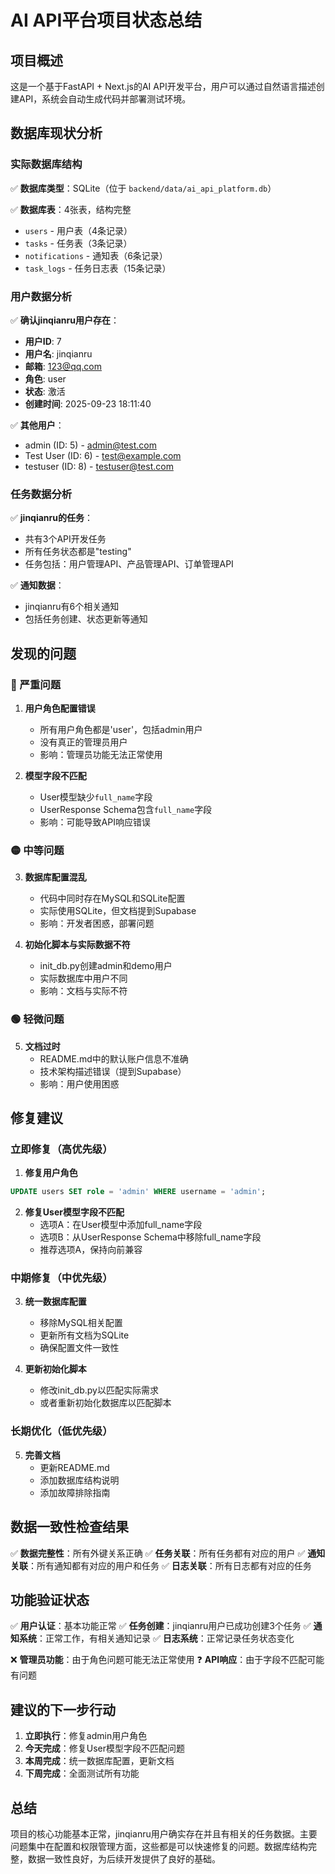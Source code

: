 # AI API平台项目状态总结

## 项目概述

这是一个基于FastAPI + Next.js的AI API开发平台，用户可以通过自然语言描述创建API，系统会自动生成代码并部署测试环境。

## 数据库现状分析

### 实际数据库结构

✅ **数据库类型**：SQLite（位于 `backend/data/ai_api_platform.db`）

✅ **数据库表**：4张表，结构完整
- `users` - 用户表（4条记录）
- `tasks` - 任务表（3条记录）
- `notifications` - 通知表（6条记录）
- `task_logs` - 任务日志表（15条记录）

### 用户数据分析

✅ **确认jinqianru用户存在**：
- **用户ID**: 7
- **用户名**: jinqianru
- **邮箱**: 123@qq.com
- **角色**: user
- **状态**: 激活
- **创建时间**: 2025-09-23 18:11:40

✅ **其他用户**：
- admin (ID: 5) - admin@test.com
- Test User (ID: 6) - test@example.com
- testuser (ID: 8) - testuser@test.com

### 任务数据分析

✅ **jinqianru的任务**：
- 共有3个API开发任务
- 所有任务状态都是"testing"
- 任务包括：用户管理API、产品管理API、订单管理API

✅ **通知数据**：
- jinqianru有6个相关通知
- 包括任务创建、状态更新等通知

## 发现的问题

### 🔴 严重问题

1. **用户角色配置错误**
   - 所有用户角色都是'user'，包括admin用户
   - 没有真正的管理员用户
   - 影响：管理员功能无法正常使用

2. **模型字段不匹配**
   - User模型缺少`full_name`字段
   - UserResponse Schema包含`full_name`字段
   - 影响：可能导致API响应错误

### 🟡 中等问题

3. **数据库配置混乱**
   - 代码中同时存在MySQL和SQLite配置
   - 实际使用SQLite，但文档提到Supabase
   - 影响：开发者困惑，部署问题

4. **初始化脚本与实际数据不符**
   - init_db.py创建admin和demo用户
   - 实际数据库中用户不同
   - 影响：文档与实际不符

### 🟢 轻微问题

5. **文档过时**
   - README.md中的默认账户信息不准确
   - 技术架构描述错误（提到Supabase）
   - 影响：用户使用困惑

## 修复建议

### 立即修复（高优先级）

1. **修复用户角色**
```sql
UPDATE users SET role = 'admin' WHERE username = 'admin';
```

2. **修复User模型字段不匹配**
   - 选项A：在User模型中添加full_name字段
   - 选项B：从UserResponse Schema中移除full_name字段
   - 推荐选项A，保持向前兼容

### 中期修复（中优先级）

3. **统一数据库配置**
   - 移除MySQL相关配置
   - 更新所有文档为SQLite
   - 确保配置文件一致性

4. **更新初始化脚本**
   - 修改init_db.py以匹配实际需求
   - 或者重新初始化数据库以匹配脚本

### 长期优化（低优先级）

5. **完善文档**
   - 更新README.md
   - 添加数据库结构说明
   - 添加故障排除指南

## 数据一致性检查结果

✅ **数据完整性**：所有外键关系正确
✅ **任务关联**：所有任务都有对应的用户
✅ **通知关联**：所有通知都有对应的用户和任务
✅ **日志关联**：所有日志都有对应的任务

## 功能验证状态

✅ **用户认证**：基本功能正常
✅ **任务创建**：jinqianru用户已成功创建3个任务
✅ **通知系统**：正常工作，有相关通知记录
✅ **日志系统**：正常记录任务状态变化

❌ **管理员功能**：由于角色问题可能无法正常使用
❓ **API响应**：由于字段不匹配可能有问题

## 建议的下一步行动

1. **立即执行**：修复admin用户角色
2. **今天完成**：修复User模型字段不匹配问题
3. **本周完成**：统一数据库配置，更新文档
4. **下周完成**：全面测试所有功能

## 总结

项目的核心功能基本正常，jinqianru用户确实存在并且有相关的任务数据。主要问题集中在配置和权限管理方面，这些都是可以快速修复的问题。数据库结构完整，数据一致性良好，为后续开发提供了良好的基础。